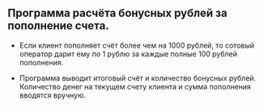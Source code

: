 ## Программа расчёта бонусных рублей за пополнение счета.

- Если клиент пополняет счёт более чем на 1000 рублей, то сотовый оператор дарит ему по 1 рублю за каждые полные 100 рублей пополнения.

- Программа выводит итоговый счёт и количество бонусных рублей. Количество денег на текущем счету клиента и сумма пополнения вводятся вручную.